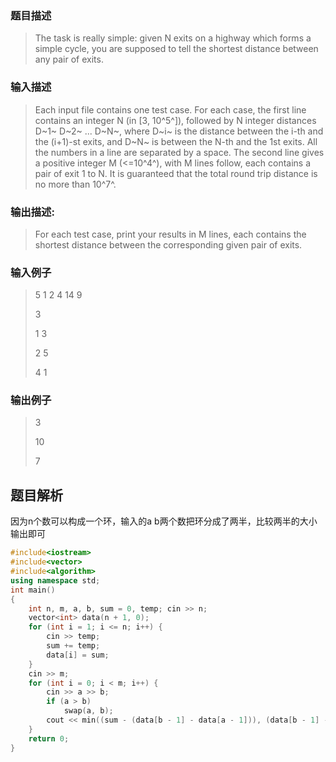 ### 题目描述

> The task is really simple: given N exits on a highway which forms a simple cycle, you are supposed to tell the shortest distance between any pair of exits.

### 输入描述

> Each input file contains one test case. For each case, the first line contains an integer N (in [3, 10^5^]), followed by N integer distances D~1~ D~2~ ... D~N~, where D~i~ is the distance between the i-th and the (i+1)-st exits, and D~N~ is between the N-th and the 1st exits. All the numbers in a line are separated by a space. The second line gives a positive integer M (<=10^4^), with M lines follow, each contains a pair of exit 1 to N. It is guaranteed that the total round trip distance is no more than 10^7^.

### 输出描述:
> For each test case, print your results in M lines, each contains the shortest distance between the corresponding given pair of exits.

### 输入例子
> 5 1 2 4 14 9
> >
>3
>
>1 3
>
>2 5
>
>4 1

### 输出例子
> 3
>
>10
>
>7



## 题目解析
因为n个数可以构成一个环，输入的a b两个数把环分成了两半，比较两半的大小输出即可

```C++
#include<iostream>
#include<vector>
#include<algorithm>
using namespace std;
int main()
{
	int n, m, a, b, sum = 0, temp; cin >> n;
	vector<int> data(n + 1, 0);
	for (int i = 1; i <= n; i++) {
		cin >> temp;
		sum += temp;
		data[i] = sum;
	}
	cin >> m;
	for (int i = 0; i < m; i++) {
		cin >> a >> b;
		if (a > b)
			swap(a, b);
		cout << min((sum - (data[b - 1] - data[a - 1])), (data[b - 1] - data[a - 1])) << endl;
	}
	return 0;
}

```